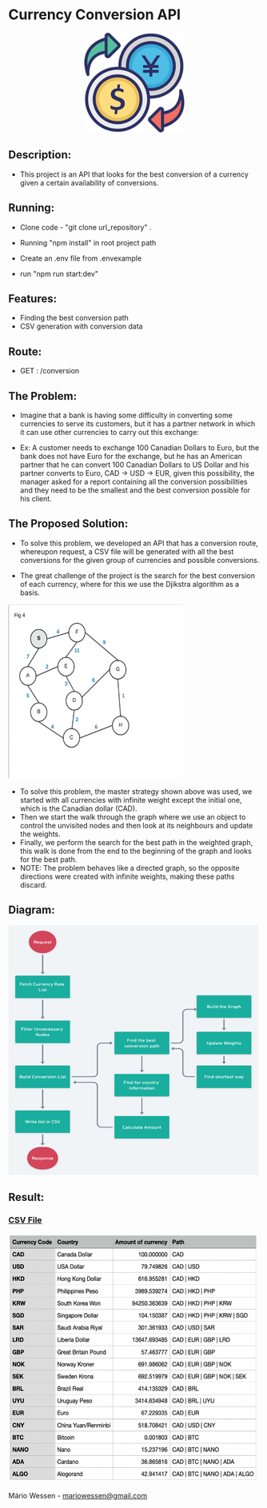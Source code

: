 <head>
	<h1>  Currency Conversion API  </h1>
</head>
<body>
	<p align="center">
  <img src="./files_readme/logo_e.png" width="200" title="Conversion">
</p>
<div>
  
  ##  Description:  
   - This project is an API that looks for the best conversion of a currency given a certain availability of conversions. 
   
  ##  Running:  
   - Clone code - "git clone url_repository" .

   - Running "npm install" in root project path
   
   - Create an .env file from .envexample
   
   - run "npm run start:dev"
  ## Features:
  - Finding the best conversion path
  - CSV generation with conversion data

  ## Route:
  - GET : /conversion

  ##  The Problem:
   - Imagine that a bank is having some difficulty in converting some currencies to serve its customers, but it has a partner network in which it can use other currencies to carry out this exchange:

   - Ex: A customer needs to exchange 100 Canadian Dollars to Euro, but the bank does not have Euro for the exchange, but he has an American partner that he can convert 100 Canadian Dollars to US Dollar and his partner converts to Euro, CAD -> USD -> EUR, given this possibility, the manager asked for a report containing all the conversion possibilities and they need to be the smallest and the best conversion possible for his client.

  ##  The Proposed Solution:
   - To solve this problem, we developed an API that has a conversion route, whereupon request, a CSV file will be generated with all the best conversions for the given group of currencies and possible conversions.

   - The great challenge of the project is the search for the best conversion of each currency, where for this we use the Djikstra algorithm as a basis.

<img src="./files_readme/dijkstra.gif" title="Dijkstra" width="350" height="350">

  - To solve this problem, the master strategy shown above was used, we started with all currencies with infinite weight except the initial one, which is the Canadian dollar (CAD).
  - Then we start the walk through the graph where we use an object to control the unvisited nodes and then look at its neighbours and update the weights.
  - Finally, we perform the search for the best path in the weighted graph, this walk is done from the end to the beginning of the graph and looks for the best path.
  - NOTE: The problem behaves like a directed graph, so the opposite directions were created with infinite weights, making these paths discard.
  ##   Diagram:
	
<img src="./files_readme/diagram.png" title="Diagram" width="500" height="500">

  ##   Result:
<h3><a href="./files_readme/result.csv">CSV File</a></h3>
<img src="./files_readme/result.png" title="Result" width="500" height="500">
	
</div>

</body>

<footer>
  <p>Mário Wessen - <a href="mailto:mariowessen@gmail.com">mariowessen@gmail.com</a></p>
</footer>




